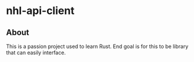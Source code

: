 # nhl-api-client

## About

This is a passion project used to learn Rust. End goal is for this to be library that can easily interface.
